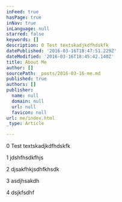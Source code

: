 ```yaml
---
inFeed: true
hasPage: true
inNav: true
inLanguage: null
starred: false
keywords: []
description: 0 Test textskadjkdfhdskfk
datePublished: '2016-03-16T18:47:51.229Z'
dateModified: '2016-03-16T18:45:42.140Z'
title: About Me
author: []
sourcePath: _posts/2016-03-16-me.md
published: true
authors: []
publisher:
  name: null
  domain: null
  url: null
  favicon: null
url: me/index.html
_type: Article

---
```

0 Test textskadjkdfhdskfk

1 jdshfhsdkfhjs

2 djsakfhkjsdhfkhsdk

3 asdjhsakdh

4 dsjkfsdhf